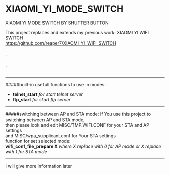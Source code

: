 # XIAOMI_YI_MODE_SWITCH
XIAOMI YI MODE SWITCH BY SHUTTER BUTTON

This project replaces and extends my previous work: XIAOMI YI WIFI SWITCH<br />
https://github.com/reaper7/XIAOMI_YI_WIFI_SWITCH<br />
<br />
.<br />
<br />
.<br />
<br />
___
#####built-in usefull functions to use in modes:
- **telnet_start** *for start telnet server*
- **ftp_start**    *for start ftp server*

___
#####switching between AP and STA mode:
If You use this project to switching between AP and STA mode,<br />
then please look and edit MISC/TMP.WIFI.CONF for your STA and AP settings<br />
and MISC/wpa_supplicant.conf for Your STA settings<br />
function for set selected mode:<br />
**wifi_conf_file_prepare X** *where X replace with 0 for AP mode or X replace with 1 for STA mode*
___
I will give more information later

